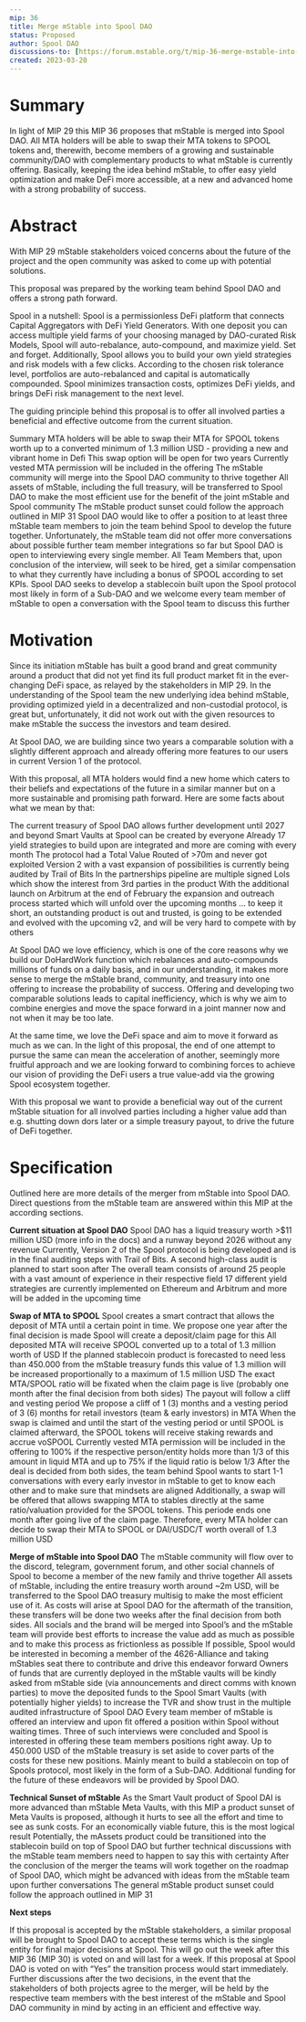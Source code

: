 ```yaml
---
mip: 36
title: Merge mStable into Spool DAO
status: Proposed
author: Spool DAO
discussions-to: [https://forum.mstable.org/t/mip-36-merge-mstable-into-spool-dao/1021](https://forum.mstable.org/t/mip-36-merge-mstable-into-spool-dao/1021)
created: 2023-03-20
---
```


# **Summary**
In light of MIP 29 this MIP 36 proposes that mStable is merged into Spool DAO. All MTA holders will be able to swap their MTA tokens to SPOOL tokens and, therewith, become members of a growing and sustainable community/DAO with complementary products to what mStable is currently offering. Basically, keeping the idea behind mStable, to offer easy yield optimization and make DeFi more accessible, at a new and advanced home with a strong probability of success.

# **Abstract**
With MIP 29 mStable stakeholders voiced concerns about the future of the project and the open community was asked to come up with potential solutions.

This proposal was prepared by the working team behind Spool DAO and offers a strong path forward.

Spool in a nutshell:
Spool is a permissionless DeFi platform that connects Capital Aggregators with DeFi Yield Generators.
With one deposit you can access multiple yield farms of your choosing managed by DAO-curated Risk Models, Spool will auto-rebalance, auto-compound, and maximize yield. Set and forget. Additionally, Spool allows you to build your own yield strategies and risk models with a few clicks. According to the chosen risk tolerance level, portfolios are auto-rebalanced and capital is automatically compounded. Spool minimizes transaction costs, optimizes DeFi yields, and brings DeFi risk management to the next level.


The guiding principle behind this proposal is to offer all involved parties a beneficial and effective outcome from the current situation.

Summary
MTA holders will be able to swap their MTA for SPOOL tokens worth up to a converted minimum of 1.3 million USD - providing a new and vibrant home in Defi
This swap option will be open for two years
Currently vested MTA permission will be included in the offering
The mStable community will merge into the Spool DAO community to thrive together
All assets of mStable, including the full treasury, will be transferred to Spool DAO to make the most efficient use for the benefit of the joint mStable and Spool community
The mStable product sunset could follow the approach outlined in MIP 31
Spool DAO would like to offer a position to at least three mStable team members to join the team behind Spool to develop the future together. Unfortunately, the mStable team did not offer more conversations about possible further team member integrations so far but Spool DAO is open to interviewing every single member. All Team Members that, upon conclusion of the interview, will seek to be hired, get a similar compensation to what they currently have including a bonus of SPOOL according to set KPIs.
Spool DAO seeks to develop a stablecoin built upon the Spool protocol most likely in form of a Sub-DAO and we welcome every team member of mStable to open a conversation with the Spool team to discuss this further

# **Motivation**
Since its initiation mStable has built a good brand and great community around a product that did not yet find its full product market fit in the ever-changing DeFi space, as relayed by the stakeholders in MIP 29. In the understanding of the Spool team the new underlying idea behind mStable, providing optimized yield in a decentralized and non-custodial protocol, is great but, unfortunately, it did not work out with the given resources to make mStable the success the investors and team desired.

At Spool DAO, we are building since two years a comparable solution with a slightly different approach and already offering more features to our users in current Version 1 of the protocol.

With this proposal, all MTA holders would find a new home which caters to their beliefs and expectations of the future in a similar manner but on a more sustainable and promising path forward. Here are some facts about what we mean by that:

The current treasury of Spool DAO allows further development until 2027 and beyond
Smart Vaults at Spool can be created by everyone
Already 17 yield strategies to build upon are integrated and more are coming with every month
The protocol had a Total Value Routed of >70m and never got exploited
Version 2 with a vast expansion of possibilities is currently being audited by Trail of Bits
In the partnerships pipeline are multiple signed LoIs which show the interest from 3rd parties in the product
With the additional launch on Arbitrum at the end of February the expansion and outreach process started which will unfold over the upcoming months
… to keep it short, an outstanding product is out and trusted, is going to be extended and evolved with the upcoming v2, and will be very hard to compete with by others

At Spool DAO we love efficiency, which is one of the core reasons why we build our DoHardWork function which rebalances and auto-compounds millions of funds on a daily basis, and in our understanding, it makes more sense to merge the mStable brand, community, and treasury into one offering to increase the probability of success. Offering and developing two comparable solutions leads to capital inefficiency, which is why we aim to combine energies and move the space forward in a joint manner now and not when it may be too late.

At the same time, we love the DeFi space and aim to move it forward as much as we can. In the light of this proposal, the end of one attempt to pursue the same can mean the acceleration of another, seemingly more fruitful approach and we are looking forward to combining forces to achieve our vision of providing the DeFi users a true value-add via the growing Spool ecosystem together.

With this proposal we want to provide a beneficial way out of the current mStable situation for all involved parties including a higher value add than e.g. shutting down dors later or a simple treasury payout, to drive the future of DeFi together.

# **Specification**

Outlined here are more details of the merger from mStable into Spool DAO. Direct questions from the mStable team are answered within this MIP at the according sections.

**Current situation at Spool DAO**
Spool DAO has a liquid treasury worth >$11 million USD (more info in the docs) and a runway beyond 2026 without any revenue
Currently, Version 2 of the Spool protocol is being developed and is in the final auditing steps with Trail of Bits. A second high-class audit is planned to start soon after
The overall team consists of around 25 people with a vast amount of experience in their respective field
17 different yield strategies are currently implemented on Ethereum and Arbitrum and more will be added in the upcoming time

**Swap of MTA to SPOOL**
Spool creates a smart contract that allows the deposit of MTA until a certain point in time. We propose one year after the final decision is made
Spool will create a deposit/claim page for this
All deposited MTA will receive SPOOL converted up to a total of 1.3 million worth of USD
If the planned stablecoin product is forecasted to need less than 450.000 from the mStable treasury funds this value of 1.3 million will be increased proportionally to a maximum of 1.5 million USD
The exact MTA/SPOOL ratio will be fixated when the claim page is live (probably one month after the final decision from both sides)
The payout will follow a cliff and vesting period
We propose a cliff of 1 (3) months and a vesting period of 3 (6) months for retail investors (team & early investors) in MTA
When the swap is claimed and until the start of the vesting period or until SPOOL is claimed afterward, the SPOOL tokens will receive staking rewards and accrue voSPOOL
Currently vested MTA permission will be included in the offering to 100% if the respective person/entity holds more than 1/3 of this amount in liquid MTA and up to 75% if the liquid ratio is below 1/3
After the deal is decided from both sides, the team behind Spool wants to start 1-1 conversations with every early investor in mStable to get to know each other and to make sure that mindsets are aligned
Additionally, a swap will be offered that allows swapping MTA to stables directly at the same ratio/valuation provided for the SPOOL tokens. This periode ends one month after going live of the claim page. Therefore, every MTA holder can decide to swap their MTA to SPOOL or DAI/USDC/T worth overall of 1.3 million USD

**Merge of mStable into Spool DAO**
The mStable community will flow over to the discord, telegram, government forum, and other social channels of Spool to become a member of the new family and thrive together
All assets of mStable, including the entire treasury worth around ~2m USD, will be transferred to the Spool DAO treasury multisig to make the most efficient use of it. As costs will arise at Spool DAO for the aftermath of the transition, these transfers will be done two weeks after the final decision from both sides.
All socials and the brand will be merged into Spool’s and the mStable team will provide best efforts to increase the value add as much as possible and to make this process as frictionless as possible
If possible, Spool would be interested in becoming a member of the 4626-Alliance and taking mStables seat there to contribute and drive this endeavor forward
Owners of funds that are currently deployed in the mStable vaults will be kindly asked from mStable side (via announcements and direct comms with known parties) to move the deposited funds to the Spool Smart Vaults (with potentially higher yields) to increase the TVR and show trust in the multiple audited infrastructure of Spool DAO
Every team member of mStable is offered an interview and upon fit offered a position within Spool without waiting times. Three of such interviews were concluded and Spool is interested in offering these team members positions right away.
Up to 450.000 USD of the mStable treasury is set aside to cover parts of the costs for these new positions. Mainly meant to build a stablecoin on top of Spools protocol, most likely in the form of a Sub-DAO. Additional funding for the future of these endeavors will be provided by Spool DAO.

**Technical Sunset of mStable**
As the Smart Vault product of Spool DAI is more advanced than mStable Meta Vaults, with this MIP a product sunset of Meta Vaults is proposed, although it hurts to see all the effort and time to see as sunk costs. For an economically viable future, this is the most logical result
Potentially, the mAssets product could be transitioned into the stablecoin build on top of Spool DAO but further technical discussions with the mStable team members need to happen to say this with certainty
After the conclusion of the merger the teams will work together on the roadmap of Spool DAO, which might be advanced with ideas from the mStable team upon further conversations
The general mStable product sunset could follow the approach outlined in MIP 31


**Next steps**

If this proposal is accepted by the mStable stakeholders, a similar proposal will be brought to Spool DAO to accept these terms which is the single entity for final major decisions at Spool. This will go out the week after this MIP 36 (MIP 30) is voted on and will last for a week. If this proposal at Spool DAO is voted on with “Yes” the transition process would start immediately. Further discussions after the two decisions, in the event that the stakeholders of both projects agree to the merger, will be held by the respective team members with the best interest of the mStable and Spool DAO community in mind by acting in an efficient and effective way.
